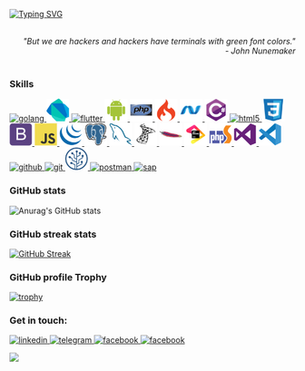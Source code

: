 [![Typing SVG](https://readme-typing-svg.herokuapp.com?font=sans-serif&color=c9d1d9&size=36&width=900&height=60&lines=Hi+there%F0%9F%91%8B%2C+my+name+is+Evgeniy+Dammer+++++++++++++)](https://git.io/typing-svg)

<br>
<div align="right">
  <em>"But we are hackers and hackers have terminals with green font colors."</em> <br>
  <em>- John Nunemaker</em>
</div>
<br>

### Skills
<p align="left"> 
  <a href="https://golang.org/" target="_blank"> 
    <img src="https://www.vectorlogo.zone/logos/golang/golang-icon.svg" alt="golang" width="40" height="40"/>
  </a> 
  <a href="https://dart.dev/" target="_blank"> 
    <img src="https://github.com/devicons/devicon/blob/master/icons/dart/dart-original.svg" alt="dart" width="40" height="40"/>
  </a> 
  <a href="https://flutter.dev/" target="_blank"> 
    <img src="https://www.vectorlogo.zone/logos/flutterio/flutterio-icon.svg" alt="flutter" width="40" height="40"/>
  </a> 
  <a href="https://www.android.com/" target="_blank"> 
    <img src="https://github.com/devicons/devicon/blob/master/icons/android/android-original.svg" alt="android" width="40" height="40"/>
  </a>
  <a href="https://www.php.net/" target="_blank"> 
    <img src="https://github.com/devicons/devicon/blob/master/icons/php/php-original.svg" alt="php" width="40" height="40"/> 
  </a> 
  <a href="https://codeigniter.com/" target="_blank"> 
    <img src="https://github.com/devicons/devicon/blob/master/icons/codeigniter/codeigniter-plain.svg" alt="codeigniter" width="40" height="40"/> 
  </a> 
  <a href="https://docs.microsoft.com/en-us/dotnet/" target="_blank"> 
    <img src="https://github.com/devicons/devicon/blob/master/icons/dot-net/dot-net-original.svg" alt="dot-net" width="40" height="40"/> 
  </a> 
  <a href="https://docs.microsoft.com/en-us/dotnet/csharp/" target="_blank"> 
    <img src="https://github.com/devicons/devicon/blob/master/icons/csharp/csharp-original.svg" alt="csharp" width="40" height="40"/> 
  </a> 
  <a href="https://www.w3.org/html/" target="_blank"> 
    <img src="https://www.vectorlogo.zone/logos/w3_html5/w3_html5-icon.svg" alt="html5" width="40" height="40"/> 
  </a> 
  <a href="https://www.w3.org/Style/CSS/" target="_blank"> 
    <img src="https://github.com/devicons/devicon/blob/master/icons/css3/css3-original.svg" alt="css3" width="40" height="40"/> 
  </a>
  <a href="https://getbootstrap.com/" target="_blank"> 
    <img src="https://github.com/devicons/devicon/blob/master/icons/bootstrap/bootstrap-plain.svg" alt="bootstrap" width="40" height="40"/> 
  </a>
  <a href="https://www.javascript.com/" target="_blank"> 
    <img src="https://github.com/devicons/devicon/blob/master/icons/javascript/javascript-original.svg" alt="javascript" width="40" height="40"/> 
  </a>
  <a href="https://jquery.com/" target="_blank"> 
    <img src="https://github.com/devicons/devicon/blob/master/icons/jquery/jquery-original.svg" alt="jquery" width="40" height="40"/> 
  </a>
  <a href="https://www.postgresql.org/" target="_blank"> 
    <img src="https://github.com/devicons/devicon/blob/master/icons/postgresql/postgresql-original.svg" alt="postgresql" width="40" height="40"/> 
  </a> 
  <a href="https://www.mysql.com/" target="_blank"> 
    <img src="https://github.com/devicons/devicon/blob/master/icons/mysql/mysql-original.svg" alt="mysql" width="40" height="40"/> 
  </a> 
  <a href="https://www.microsoft.com/en-us/sql-server/" target="_blank"> 
    <img src="https://github.com/devicons/devicon/blob/master/icons/microsoftsqlserver/microsoftsqlserver-plain.svg" alt="microsoftsqlserver" width="40" height="40"/> 
  </a> 
  <a href="https://www.apache.org/" target="_blank"> 
    <img src="https://github.com/devicons/devicon/blob/master/icons/apache/apache-original.svg" alt="apache" width="40" height="40"/> 
  </a> 
  <a href="https://www.jetbrains.com/" target="_blank"> 
    <img src="https://github.com/devicons/devicon/blob/master/icons/jetbrains/jetbrains-original.svg" alt="jetbrains" width="40" height="40"/> 
  </a> 
  <a href="https://www.jetbrains.com/ru-ru/phpstorm/" target="_blank"> 
    <img src="https://github.com/devicons/devicon/blob/master/icons/phpstorm/phpstorm-original.svg" alt="phpstorm" width="40" height="40"/> 
  </a> 
  <a href="https://visualstudio.microsoft.com/" target="_blank"> 
    <img src="https://github.com/devicons/devicon/blob/master/icons/visualstudio/visualstudio-plain.svg" alt="visualstudio" width="40" height="40"/> 
  </a>
  <a href="https://code.visualstudio.com/" target="_blank"> 
    <img src="https://github.com/devicons/devicon/blob/master/icons/vscode/vscode-original.svg" alt="vscode" width="40" height="40"/> 
  </a>
  <a href="https://github.com/" target="_blank"> 
    <img src="https://www.vectorlogo.zone/logos/github/github-icon.svg" alt="github" width="40" height="40"/> 
  </a> 
  <a href="https://git-scm.com/" target="_blank"> 
    <img src="https://www.vectorlogo.zone/logos/git-scm/git-scm-icon.svg" alt="git" width="40" height="40"/> 
  </a>
  <a href="https://www.sourcetreeapp.com/" target="_blank"> 
    <img src="https://github.com/devicons/devicon/blob/master/icons/sourcetree/sourcetree-original.svg" alt="sourcetree" width="40" height="40"/> 
  </a>
  <a href="https://www.postman.com/" target="_blank"> 
    <img src="https://www.vectorlogo.zone/logos/getpostman/getpostman-icon.svg" alt="postman" width="40" height="40"/> 
  </a>
  <a href="https://www.sap.com/" target="_blank"> 
    <img src="https://www.vectorlogo.zone/logos/sap/sap-icon.svg" alt="sap" width="40" height="40"/> 
  </a> 
</p>

### GitHub stats
![Anurag's GitHub stats](https://github-readme-stats.vercel.app/api?username=evgeniy-dammer&show_icons=true&icon_color=238636&border_color=238636&bg_color=0d1117&title_color=c9d1d9&text_color=c9d1d9&count_private=true&include_all_commits=true) 

### GitHub streak stats
[![GitHub Streak](http://github-readme-streak-stats.herokuapp.com?user=evgeniy-dammer&dates=9F9F9F&background=0d1117&border=238636&stroke=238636&ring=238636&fire=238636&currStreakNum=c9d1d9&sideNums=c9d1d9&currStreakLabel=c9d1d9&sideLabels=c9d1d9)](https://git.io/streak-stats)

### GitHub profile Trophy
[![trophy](https://github-profile-trophy.vercel.app/?username=evgeniy-dammer&theme=onestar&margin-w=20&no-bg=true&no-frame=true)](https://github.com/ryo-ma/github-profile-trophy)

### Get in touch: 
<p align="left"> 
  <a href="https://linkedin.com/in/evgeniydammer/" target="_blank"> 
    <img src="https://www.vectorlogo.zone/logos/linkedin/linkedin-icon.svg" alt="linkedin" width="40" height="40"/>
  </a> 
  <a href="https://t.me/evgeniydammer/" target="_blank"> 
    <img src="https://www.vectorlogo.zone/logos/telegram/telegram-tile.svg" alt="telegram" width="40" height="40"/>
  </a> 
  <a href="https://facebook.com/evgeniydammer/" target="_blank"> 
    <img src="https://www.vectorlogo.zone/logos/facebook/facebook-tile.svg" alt="facebook" width="40" height="40"/>
  </a> 
  <a href="https://join.skype.com/invite/dORB4buX4Kq3" target="_blank"> 
    <img src="https://www.vectorlogo.zone/logos/skype/skype-tile.svg" alt="facebook" width="40" height="40"/>
  </a> 
</p>

![](https://komarev.com/ghpvc/?username=your-evgeniy-dammer&color=238636)
